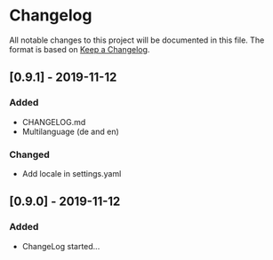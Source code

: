 # Changelog
All notable changes to this project will be documented in this file.
The format is based on [Keep a Changelog](https://keepachangelog.com/en/1.0.0/).

## [0.9.1] - 2019-11-12
### Added
- CHANGELOG.md
- Multilanguage (de and en)  
### Changed
- Add locale in settings.yaml
    
## [0.9.0] - 2019-11-12
### Added
- ChangeLog started...

